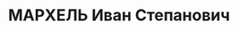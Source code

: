 ---
title: МАРХЕЛЬ Иван Степанович
description: '1903 г.р., м.р.: д.Доманово Бычинской вол. Слонимского уезда Гродненской
  обл., белорус, образование: начальное

  Токарь в депо ст. Болотное

  прож.: Новосибирская обл., с. Болотное

  арестован 26.02.1937

  Обвинение: в участии в японо-троцкистской шпионско-диверсионной террористич. группе,
  ст. 58-1а,8,9,11 УК РСФСР.

  Приговор: Военной коллегией Верх. суда СССР, 31.10.1937 — ВМН

  Расстрелян 31.10.1937

  Реабилитация: 15.09.1961'
---
